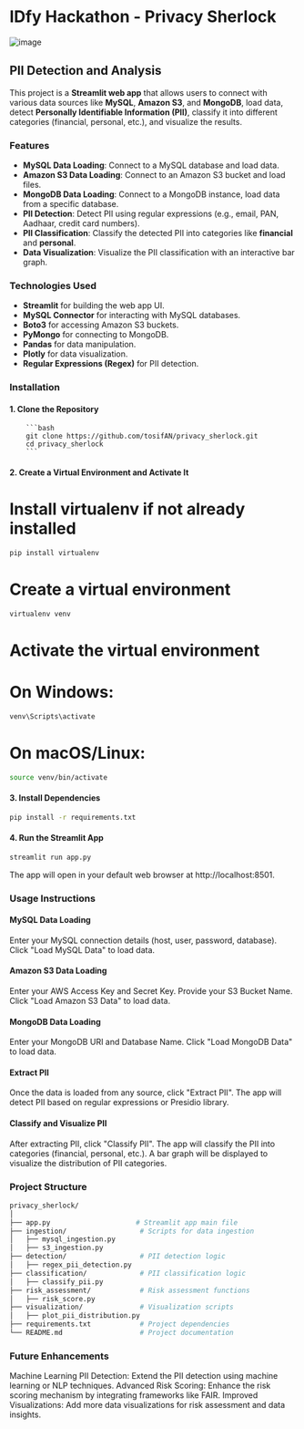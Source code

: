 # IDfy Hackathon - Privacy Sherlock
![image](https://github.com/user-attachments/assets/2c011af5-2d38-47a2-9774-b15ca74ca9bf)

## PII Detection and Analysis

This project is a **Streamlit web app** that allows users to connect with various data sources like **MySQL**, **Amazon S3**, and **MongoDB**, load data, detect **Personally Identifiable Information (PII)**, classify it into different categories (financial, personal, etc.), and visualize the results.

### Features

- **MySQL Data Loading**: Connect to a MySQL database and load data.
- **Amazon S3 Data Loading**: Connect to an Amazon S3 bucket and load files.
- **MongoDB Data Loading**: Connect to a MongoDB instance, load data from a specific database.
- **PII Detection**: Detect PII using regular expressions (e.g., email, PAN, Aadhaar, credit card numbers).
- **PII Classification**: Classify the detected PII into categories like **financial** and **personal**.
- **Data Visualization**: Visualize the PII classification with an interactive bar graph.

### Technologies Used

- **Streamlit** for building the web app UI.
- **MySQL Connector** for interacting with MySQL databases.
- **Boto3** for accessing Amazon S3 buckets.
- **PyMongo** for connecting to MongoDB.
- **Pandas** for data manipulation.
- **Plotly** for data visualization.
- **Regular Expressions (Regex)** for PII detection.

### Installation

#### 1. Clone the Repository

        ```bash
        git clone https://github.com/tosifAN/privacy_sherlock.git
        cd privacy_sherlock
        ```

#### 2. Create a Virtual Environment and Activate It

# Install virtualenv if not already installed
```bash
pip install virtualenv
```

# Create a virtual environment
```bash
virtualenv venv
```

# Activate the virtual environment

# On Windows:
```bash
venv\Scripts\activate
```

# On macOS/Linux:
```bash
source venv/bin/activate
```

#### 3. Install Dependencies
 ```bash
 pip install -r requirements.txt
 ```

#### 4. Run the Streamlit App
``` bash
streamlit run app.py
```

The app will open in your default web browser at http://localhost:8501.

### Usage Instructions

#### MySQL Data Loading
Enter your MySQL connection details (host, user, password, database).
Click "Load MySQL Data" to load data.
#### Amazon S3 Data Loading
Enter your AWS Access Key and Secret Key.
Provide your S3 Bucket Name.
Click "Load Amazon S3 Data" to load data.
#### MongoDB Data Loading
Enter your MongoDB URI and Database Name.
Click "Load MongoDB Data" to load data.
#### Extract PII
Once the data is loaded from any source, click "Extract PII".
The app will  detect PII based on regular expressions or Presidio library.
#### Classify and Visualize PII
After extracting PII, click "Classify PII".
The app will classify the PII into categories (financial, personal, etc.).
A bar graph will be displayed to visualize the distribution of PII categories.

### Project Structure
```bash 
privacy_sherlock/
│
├── app.py                     # Streamlit app main file
├── ingestion/                  # Scripts for data ingestion
│   ├── mysql_ingestion.py
│   ├── s3_ingestion.py
├── detection/                  # PII detection logic
│   ├── regex_pii_detection.py
├── classification/             # PII classification logic
│   ├── classify_pii.py
├── risk_assessment/            # Risk assessment functions
│   ├── risk_score.py
├── visualization/              # Visualization scripts
│   ├── plot_pii_distribution.py
├── requirements.txt            # Project dependencies
└── README.md                   # Project documentation

```

### Future Enhancements
Machine Learning PII Detection: Extend the PII detection using machine learning or NLP techniques.
Advanced Risk Scoring: Enhance the risk scoring mechanism by integrating frameworks like FAIR.
Improved Visualizations: Add more data visualizations for risk assessment and data insights.
